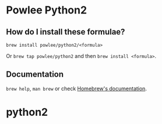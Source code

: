 # Powlee Python2

## How do I install these formulae?

`brew install powlee/python2/<formula>`

Or `brew tap powlee/python2` and then `brew install <formula>`.

## Documentation

`brew help`, `man brew` or check [Homebrew's documentation](https://docs.brew.sh).
# python2
